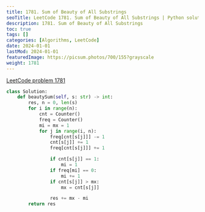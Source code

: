 ```yaml
---
title: 1781. Sum of Beauty of All Substrings
seoTitle: LeetCode 1781. Sum of Beauty of All Substrings | Python solution and explanation
description: 1781. Sum of Beauty of All Substrings
toc: true
tags: []
categories: [Algorithms, LeetCode]
date: 2024-01-01
lastMod: 2024-01-01
featuredImage: https://picsum.photos/700/155?grayscale
weight: 1781
---
```


[LeetCode problem 1781](https://leetcode.com/problems/sum-of-beauty-of-all-substrings/)

```python
class Solution:
    def beautySum(self, s: str) -> int:
        res, n = 0, len(s)
        for i in range(n):
            cnt = Counter()
            freq = Counter()
            mi = mx = 1
            for j in range(i, n):
                freq[cnt[s[j]]] -= 1
                cnt[s[j]] += 1
                freq[cnt[s[j]]] += 1

                if cnt[s[j]] == 1:
                    mi = 1
                if freq[mi] == 0:
                    mi += 1
                if cnt[s[j]] > mx:
                    mx = cnt[s[j]]

                res += mx - mi
        return res

```
